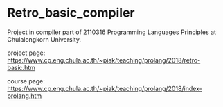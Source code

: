 # Retro_basic_compiler
Project in compiler part of 2110316 Programming Languages Principles at Chulalongkorn University.



project page: https://www.cp.eng.chula.ac.th/~piak/teaching/prolang/2018/retro-basic.htm

course page: https://www.cp.eng.chula.ac.th/~piak/teaching/prolang/2018/index-prolang.htm

